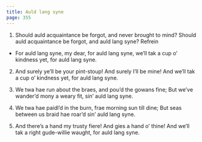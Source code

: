 ```yaml
---
title: Auld lang syne
page: 355
---  
```



1. Should auld acquaintance be forgot,
and never brought to mind?
Should auld acquaintance be forgot,
and auld lang syne?
Refrein


- For auld lang syne, my dear,
for auld lang syne,
we’ll tak a cup o’ kindness yet,
for auld lang syne.


2. And surely ye’ll be your pint-stoup!
And surely I’ll be mine!
And we’ll tak a cup o’ kindness yet,
for auld lang syne.


3. We twa hae run about the braes,
and pou’d the gowans fine;
But we’ve wander’d mony a weary fit,
sin’ auld lang syne.


4. We twa hae paidl’d in the burn,
frae morning sun till dine;
But seas between us braid hae roar’d
sin’ auld lang syne.


5. And there’s a hand my trusty fiere!
And gies a hand o’ thine!
And we’ll tak a right gude-willie waught,
for auld lang syne.